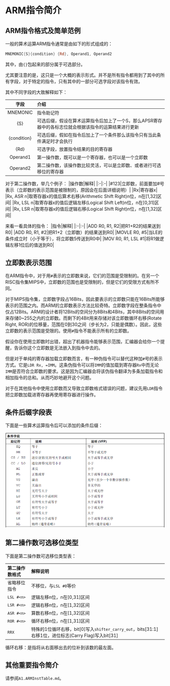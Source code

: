 # ARM指令简介

## ARM指令格式及简单范例

一般的算术运算ARM指令通常是由如下的形式组成的：

```asm
MNEMONIC{S}{condition} {Rd}, Operand1, Operand2
```

其中，由`{}`包起来的部分属于可选部分。

尤其要注意的是，这只是一个大概的表示形式。并不是所有指令都用到了其中的所有字段，对于特定的指令，只有其中的一部分可选字段对该指令有效。

其中不同字段的大致解释如下：

|字段|介绍|
|:-:|:-|
|MNEMONIC|指令助记符|
|{S}|可选后缀，假设在算术运算指令后加上了一个S，那么APSR寄存器中的各标志位就会根据该指令的运算结果进行更新|
|{condition}|可选后缀，假如在指令后加上了一个条件那么该指令只有当此条件满足时才会执行|
|{Rd}|可选字段，放置指令结果的目的寄存器|
|Operand1|第一操作数，既可以是一个寄存器，也可以是一个立即数|
|Operand2|第二操作数，该操作数比较灵活，可以是立即数、或者进行可选移位的寄存器|

对于第二操作数，举几个例子：
|操作数|解释|
|:-|:-|
|#123|立即数，前面要加#号表示（立即数的表示范围是被限制的，原因会在后面详细说明）|
|Rx|寄存器x|
|Rx, ASR n|取寄存器x的值后算术右移(Arithmetic Shift Right)n位，n在[1,32]区间|
|Rx, LSL n|取寄存器x的值后逻辑左移(Logical Shift Left)n位，n在[0,31]区间|
|Rx, LSR n|取寄存器x的值后逻辑右移(Logical Shift Right)n位，n在[1,32]区间|

来看一看具体的指令：
|指令|解释|
|:-|:-|
|ADD R0, R1, R2|把R1+R2的结果送到R0|
|ADD R0, R1, #2|把R1+2（立即数）的结果送到R0|
|MOVLE R0, #5|当LE的条件成立时（小于等于），将立即数5传送到R0中|
|MOV R0, R1, LSL #1|将R1做逻辑左移1位后的值送到R0|

## 立即数表示范围

在ARM指令中，对于用`#`表示的立即数来说，它们的范围是受限制的。在另一个RISC指令集MIPS中，立即数的范围也是受限制的，但是它们的受限方式有所不同。

对于MIPS指令集，立即数字段占16Bits，因此要表示的立即数只能在16Bits所能够表示的范围之内。而ARM的立即数表示方法比较奇特。立即数字段在整条指令中仅占12Bits。ARM的设计者将12Bits的空间分为8Bits和4Bits，其中8Bits的空间用来存储0~255之内的立即数。而剩下的4Bit用来存储对该立即数循环右移(Rotate Right, ROR)的位移量，范围在0到30之间（步长为2，只能是偶数）。因此，这些立即数的表示范围是受限的。使用`#`指令不能表示所有的立即数。

假设你在使用立即数时出错，超出了机器指令能够表示范围，汇编器会给你一个提醒，告诉你这个立即数是无法嵌入到指令中去的。

但是对于单纯的寄存器加载立即数而言，有一种伪指令可以替代这种加`#`号的表示方式。它是`LDR Rx, =IMM`。这条伪指令可以将`IMM`的值加载到寄存器`Rx`中而无论`IMM`是否符合立即数的要求。这是因为汇编器会将该伪指令翻译为多条加载指令和相加指令的总和。从而巧妙地避开这个问题。

对于在其他指令中使用立即数而又导致立即数格式错误的问题，建议先用`LDR`指令把立即数加载进寄存器再使用寄存器进行操作。

## 条件后缀字段表

下面是一些算术运算指令后可以添加的条件后缀：

![Condition](img/04-Condition.png)

## 第二操作数可选移位类型

下面是第二操作数可选移位类型表：

|第二操作数格式|解释说明|
|:-|:-|
|省略移位指令|不移位，与`LSL #0`等价|
|`LSL #<n>`|逻辑左移n位，n在[0,31]区间|
|`LSR #<n>`|逻辑右移n位，n在[1,32]区间|
|`ASR #<n>`|算数右移n位，n在[1,32]区间|
|`ROR #<n>`|循环右移n位，n在[1,31]区间|
|`RRX`|特殊的1位循环右移，bit[0]写入`shifter_carry_out`，bits[31:1]右移1位，进位标志(Carry Flag)写入bit[31]|

循环右移：是指将从右面移出去的位补到该数的最左面。

## 其他重要指令简介

请参阅`A1.ARMInstTable.md`。